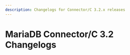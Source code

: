 ```yaml
---
description: Changelogs for Connector/C 3.2.x releases
---
```


# MariaDB Connector/C 3.2 Changelogs

